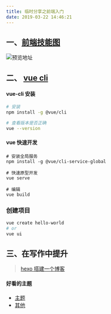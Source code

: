 ```yaml
---
title: 临时分享之前端入门
date: 2019-03-22 14:46:21
---
```

## 一、[前端技能图](http://collect.luzhongkuan.cn/uploadList)

![预览地址](http://pic.kuan1.top/1fb5d4961cd353ea3729dd59db41f71b.png)

## 二、 [vue cli](https://cli.vuejs.org/zh/guide/)

#### vue-cli 安装

```bash
# 安装
npm install -g @vue/cli

# 查看版本是否正确
vue --version


```

#### vue 快速开发

```
# 安装全局服务
npm install -g @vue/cli-service-global

# 快速原型开发
vue serve

# 编辑
vue build
```

### 创建项目

```bash
vue create hello-world
# or
vue ui
```

## 三、在写作中提升

> [hexo 搭建一个博客](http://hexo.io)

#### 好看的主题

- [主题](https://github.com/huweihuang/hexo-theme-huweihuang.git)
- [其他](https://github.com/theme-next/hexo-theme-next.git)

  